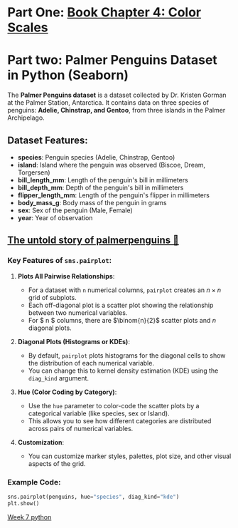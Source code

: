 # Part One: [Book Chapter 4: Color Scales](https://clauswilke.com/dataviz/color-basics.html)

# Part two: Palmer Penguins Dataset in Python (Seaborn)

The **Palmer Penguins dataset** is a dataset collected by Dr. Kristen Gorman at the Palmer Station, Antarctica. It contains data on three species of penguins: **Adelie, Chinstrap, and Gentoo**, from three islands in the Palmer Archipelago.

##  Dataset Features:
- **species**: Penguin species (Adelie, Chinstrap, Gentoo)
- **island**: Island where the penguin was observed (Biscoe, Dream, Torgersen)
- **bill_length_mm**: Length of the penguin's bill in millimeters
- **bill_depth_mm**: Depth of the penguin's bill in millimeters
- **flipper_length_mm**: Length of the penguin's flipper in millimeters
- **body_mass_g**: Body mass of the penguin in grams
- **sex**: Sex of the penguin (Male, Female)
- **year**: Year of observation

[The untold story of palmerpenguins 🐧](https://apreshill.github.io/palmerpenguins-useR-2022/#/title-slide)
-------------------




### Key Features of `sns.pairplot`:

1. **Plots All Pairwise Relationships**:
   - For a dataset with `n` numerical columns, `pairplot` creates an $n \times n$ grid of subplots.
   - Each off-diagonal plot is a scatter plot showing the relationship between two numerical variables.
   - For $ n $ columns, there are $\binom{n}{2}$ scatter plots and $n$ diagonal plots.

2. **Diagonal Plots (Histograms or KDEs)**:
   - By default, `pairplot` plots histograms for the diagonal cells to show the distribution of each numerical variable.
   - You can change this to kernel density estimation (KDE) using the `diag_kind` argument.

3. **Hue (Color Coding by Category)**:
   - Use the `hue` parameter to color-code the scatter plots by a categorical variable (like species, sex or Island).
   - This allows you to see how different categories are distributed across pairs of numerical variables.

4. **Customization**:
   - You can customize marker styles, palettes, plot size, and other visual aspects of the grid.
   
### Example Code:

```python
sns.pairplot(penguins, hue="species", diag_kind="kde")
plt.show()


```

[Week 7 python](Week7.ipynb)

